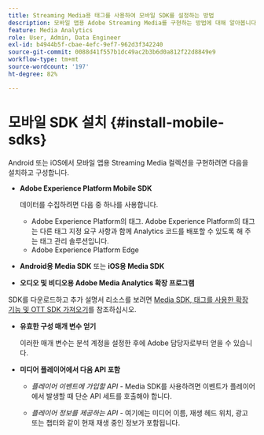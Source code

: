 ```yaml
---
title: Streaming Media용 태그를 사용하여 모바일 SDK를 설정하는 방법
description: 모바일 앱용 Adobe Streaming Media를 구현하는 방법에 대해 알아봅니다.
feature: Media Analytics
role: User, Admin, Data Engineer
exl-id: b4944b5f-cbae-4efc-9ef7-962d3f342240
source-git-commit: 0088d41f557b1dc49ac2b3b6d0a812f22d8849e9
workflow-type: tm+mt
source-wordcount: '197'
ht-degree: 82%

---
```


# 모바일 SDK 설치 {#install-mobile-sdks}

Android 또는 iOS에서 모바일 앱용 Streaming Media 컬렉션을 구현하려면 다음을 설치하고 구성합니다.

* **Adobe Experience Platform Mobile SDK**

  데이터를 수집하려면 다음 중 하나를 사용합니다.
   * Adobe Experience Platform의 태그. Adobe Experience Platform의 태그는 다른 태그 지정 요구 사항과 함께 Analytics 코드를 배포할 수 있도록 해 주는 태그 관리 솔루션입니다.
   * Adobe Experience Platform Edge

* **Android용 Media SDK** 또는 **iOS용 Media SDK**

* **오디오 및 비디오용 Adobe Media Analytics 확장 프로그램**

SDK를 다운로드하고 추가 설명서 리소스를 보려면 [Media SDK, 태그를 사용한 확장 기능 및 OTT SDK 가져오기](/help/getting-started/download-sdks.md)를 참조하십시오.

* **유효한 구성 매개 변수 얻기**

  이러한 매개 변수는 분석 계정을 설정한 후에 Adobe 담당자로부터 얻을 수 있습니다.

* **미디어 플레이어에서 다음 API 포함**

   * *플레이어 이벤트에 가입할 API* - Media SDK를 사용하려면 이벤트가 플레이어에서 발생할 때 단순 API 세트를 호출해야 합니다.

   * *플레이어 정보를 제공하는 API* - 여기에는 미디어 이름, 재생 헤드 위치, 광고 또는 챕터와 같이 현재 재생 중인 정보가 포함됩니다.
